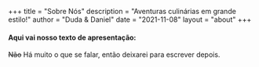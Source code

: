 +++
title = "Sobre Nós"
description = "Aventuras culinárias em grande estilo!"
author = "Duda & Daniel"
date = "2021-11-08"
layout = "about"
+++

#### Aqui vai nosso texto de apresentação:

~~Não~~ Há muito o que se falar, então deixarei para escrever depois.
